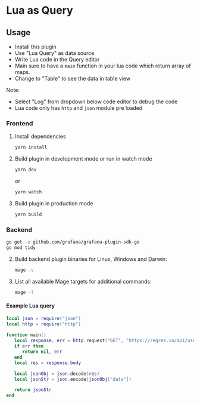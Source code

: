 # Lua as Query


## Usage

- Install this plugin
- Use "Lua Query" as data source
- Write Lua code in the Query editor
- Main sure to have a `main` function in your lua code which return array of maps.
- Change to "Table" to see the data in table view

Note:
- Select "Log" from dropdown below code editor to debug the code
- Lua code only has `http` and `json` module pre loaded


### Frontend

1. Install dependencies

   ```bash
   yarn install
   ```

2. Build plugin in development mode or run in watch mode

   ```bash
   yarn dev
   ```

   or

   ```bash
   yarn watch
   ```

3. Build plugin in production mode

   ```bash
   yarn build
   ```

### Backend

   ```bash
   go get -u github.com/grafana/grafana-plugin-sdk-go
   go mod tidy
   ```

2. Build backend plugin binaries for Linux, Windows and Darwin:

   ```bash
   mage -v
   ```

3. List all available Mage targets for additional commands:

   ```bash
   mage -l
   ```


#### Example Lua query

```lua
local json = require("json")
local http = require("http")
   
function main()
   local response, err = http.request("GET", "https://reqres.in/api/users?page=2")
   if err then
      return nil, err
   end
   local res = response.body

   local jsonObj = json.decode(res)
   local jsonStr = json.encode(jsonObj["data"])

   return jsonStr
end

```